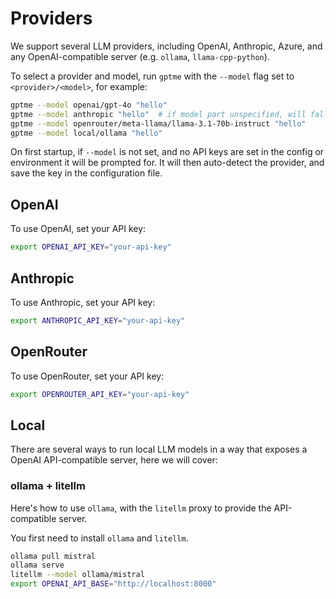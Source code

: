Providers
=========

We support several LLM providers, including OpenAI, Anthropic, Azure, and any OpenAI-compatible server (e.g. `ollama`, `llama-cpp-python`).

To select a provider and model, run `gptme` with the `--model` flag set to `<provider>/<model>`, for example:

```sh
gptme --model openai/gpt-4o "hello"
gptme --model anthropic "hello"  # if model part unspecified, will fall back to the provider default
gptme --model openrouter/meta-llama/llama-3.1-70b-instruct "hello"
gptme --model local/ollama "hello"
```

On first startup, if `--model` is not set, and no API keys are set in the config or environment it will be prompted for. It will then auto-detect the provider, and save the key in the configuration file.

## OpenAI

To use OpenAI, set your API key:

```sh
export OPENAI_API_KEY="your-api-key"
```

## Anthropic

To use Anthropic, set your API key:

```sh
export ANTHROPIC_API_KEY="your-api-key"
```

## OpenRouter

To use OpenRouter, set your API key:

```sh
export OPENROUTER_API_KEY="your-api-key"
```

## Local

There are several ways to run local LLM models in a way that exposes a OpenAI API-compatible server, here we will cover:

### ollama + litellm

Here's how to use `ollama`, with the `litellm` proxy to provide the API-compatible server.

You first need to install `ollama` and `litellm`.

```sh
ollama pull mistral
ollama serve
litellm --model ollama/mistral
export OPENAI_API_BASE="http://localhost:8000"
```
